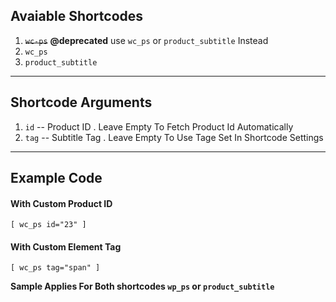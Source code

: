 ## Avaiable Shortcodes
1. ~~`wc-ps`~~ **@deprecated** use `wc_ps` or `product_subtitle` Instead
2. `wc_ps`
3. `product_subtitle`

---

## Shortcode Arguments
1. `id` -- Product ID . Leave Empty To Fetch Product Id Automatically 
2. `tag` -- Subtitle Tag . Leave Empty To Use Tage Set In Shortcode Settings

---

## Example Code

#### With Custom Product ID
```
[ wc_ps id="23" ]
```

#### With Custom Element Tag
```
[ wc_ps tag="span" ]
```

**Sample Applies For Both shortcodes `wp_ps` or `product_subtitle`**